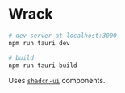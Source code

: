# Wrack

```bash
# dev server at localhost:3000
npm run tauri dev

# build
npm run tauri build
```

Uses [`shadcn-ui`](https://ui.shadcn.com) components.
